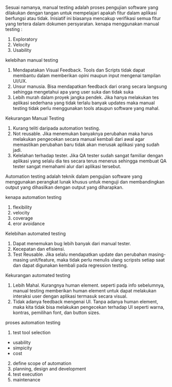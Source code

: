 Sesuai namanya, manual testing adalah proses pengujian software yang dilakukan dengan tangan untuk mempelajari apakah fitur dalam aplikasi berfungsi atau tidak. Inisiatif ini biasanya mencakup verifikasi semua fitur yang tertera dalam dokumen persyaratan.
kenapa menggunakan manual testing :
1. Exploratory
2. Velocity
3. Usability

kelebihan manual testing 
1. Mendapatakan Visual Feedback. Tools dan Scripts tidak dapat membantu dalam memberikan opini maupun input mengenai tampilan UI/UX.
2. Unsur manusia. Bisa mendapatkan feedback dari orang secara langsung sehingga mengetahui apa yang user suka dan tidak suka
3. Lebih murah dalam proyek jangka pendek. Jika hanya melakukan tes aplikasi sederhana yang tidak terlalu banyak updates maka manual testing tidak perlu menggunakan tools ataupun software yang mahal.

Kekurangan Manual Testing

1. Kurang teliti daripada automation testing. 
2. Not reusable. Jika menemukan banyaknya perubahan maka harus melakukan pengecekan secara manual kembali dari awal agar memastikan perubahan baru tidak akan merusak aplikasi yang sudah jadi.
3. Kelelahan terhadap tester. Jika QA tester sudah sangat familiar dengan aplikasi yang selalu dia tes secara terus menerus sehingga membuat QA tester sangat memahami alur dari aplikasi tersebut.

Automation testing adalah teknik dalam pengujian software yang menggunakan perangkat lunak khusus untuk menguji dan membandingkan output yang dihasilkan dengan output yang diharapkan. 

kenapa automation testing
1. flexibility
2. velocity
3. coverage
4. eror avoidance

Kelebihan automated testing

1. Dapat menemukan bug lebih banyak dari manual tester. 
2. Kecepatan dan efisiensi. 
3. Test Reusable. Jika selalu mendapatkan update dan perubahan masing-masing unit/feature, maka tidak perlu menulis ulang scripsts setiap saat dan dapat digunakan kembali pada regression testing.

Kekurangan automated testing

1. Lebih Mahal.
Kurangnya human element. seperti pada info sebelumnya, manual testing memberikan human element untuk dapat melakukan interaksi user dengan aplikasi termasuk secara visual.
2. Tidak adanya feedback mengenai UI. Tanpa adanya human element, maka kita tidak bisa melakukan pengecekan terhadap UI seperti warna, kontras, pemilihan font, dan button sizes.

proses automation testing
1. test tool selection
- usability
- simpicity
- cost
2. define scope of automation
3. planning, design and development
4. test execution
5. maintenance